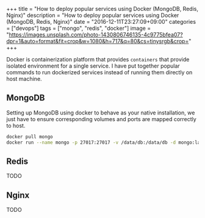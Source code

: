 +++
title = "How to deploy popular services using Docker (MongoDB, Redis, Nginx)"
description = "How to deploy popular services using Docker (MongoDB, Redis, Nginx)"
date = "2016-12-11T23:27:09+09:00"
categories = ["devops"]
tags = ["mongo", "redis", "docker"]
image = "https://images.unsplash.com/photo-1430806746135-4c9775bfea07?dpr=1&auto=format&fit=crop&w=1080&h=717&q=80&cs=tinysrgb&crop="
+++

Docker is containerization platform that provides `containers` that provide isolated environment for a single service.
I have put together popular commands to run dockerized services instead of running them directly on host machine.

## MongoDB

Setting up MongoDB using docker to behave as your native installation, we just have to ensure corresponding volumes and ports are mapped correctly to host.

```bash
docker pull mongo
docker run --name mongo -p 27017:27017 -v /data/db:/data/db -d mongo:latest
```

## Redis

TODO

## Nginx

TODO

